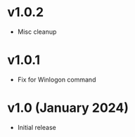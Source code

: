 # v1.0.2

- Misc cleanup

# v1.0.1

- Fix for Winlogon command

# v1.0 (January 2024)

- Initial release

